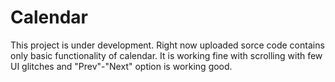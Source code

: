 # Calendar
This project is under development. Right now uploaded sorce code contains only basic functionality of calendar.
It is working fine with scrolling with few UI glitches and "Prev"-"Next" option is working good.
